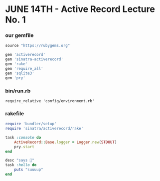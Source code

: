 # JUNE 14TH - Active Record Lecture No. 1

### our gemfile

```Ruby
source "https://rubygems.org"

gem 'activerecord'
gem 'sinatra-activerecord'
gem 'rake'
gem 'require_all'
gem 'sqlite3'
gem 'pry'
```

### bin/run.rb

`require_relative 'config/environment.rb'`

### rakefile

```Ruby
require 'bundler/setup'
require 'sinatra/activerecord/rake'

task :console do
    ActiveRecord::Base.logger = Logger.new(STDOUT)
    pry.start
end

desc "says 👋"
task :hello do
    puts "suuuup"
end
```
